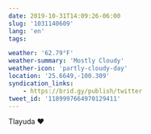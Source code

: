 ```yaml
---
date: 2019-10-31T14:09:26-06:00
slug: '1031140609'
lang: 'en'
tags:

weather: '62.79°F'
weather-summary: 'Mostly Cloudy'
weather-icon: 'partly-cloudy-day'
location: '25.6649,-100.309'
syndication_links:
    - https://brid.gy/publish/twitter
tweet_id: '1189997664970129411'
---
```

Tlayuda ❤️